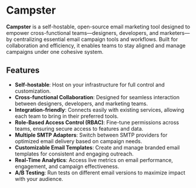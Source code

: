 # Campster

**Campster** is a self-hostable, open-source email marketing tool designed to empower cross-functional teams—designers, developers, and marketers—by centralizing essential email campaign tools and workflows. Built for collaboration and efficiency, it enables teams to stay aligned and manage campaigns under one cohesive system.

## Features

- **Self-hostable**: Host on your infrastructure for full control and customization.
- **Cross-functional Collaboration**: Designed for seamless interaction between designers, developers, and marketing teams.
- **Integration-friendly**: Connects easily with existing services, allowing each team to bring in their preferred tools.
- **Role-Based Access Control (RBAC)**: Fine-tune permissions across teams, ensuring secure access to features and data.
- **Multiple SMTP Adapters**: Switch between SMTP providers for optimized email delivery based on campaign needs.
- **Customizable Email Templates**: Create and manage branded email templates for consistent and engaging outreach.
- **Real-Time Analytics**: Access live metrics on email performance, engagement, and campaign effectiveness.
- **A/B Testing**: Run tests on different email versions to maximize impact with your audience.


